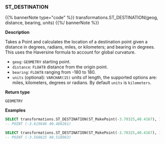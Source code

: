 ### ST_DESTINATION

{{% bannerNote type="code" %}}
transformations.ST_DESTINATION(geog, distance, bearing, units)
{{%/ bannerNote %}}

**Description**

Takes a Point and calculates the location of a destination point given a distance in degrees, radians, miles, or kilometers; and bearing in degrees. This uses the Haversine formula to account for global curvature.

* `geog`: `GEOMETRY` starting point.
* `distance`: `FLOAT8` distance from the origin point.
* `bearing`: `FLOAT8` ranging from -180 to 180.
* `units` (optional): `VARCHAR(15)` units of length, the supported options are: miles, kilometers, degrees or radians. By default `units` is `kilometers`.

**Return type**

`GEOMETRY`

**Examples**

```sql
SELECT transformations.ST_DESTINATION(ST_MakePoint(-3.70325,40.4167), 10, 45);
-- POINT (-3.619646 40.480261)
```

```sql
SELECT transformations.ST_DESTINATION(ST_MakePoint(-3.70325,40.4167), 10, 45, 'miles');
-- POINT (-3.568625 40.518963)
```